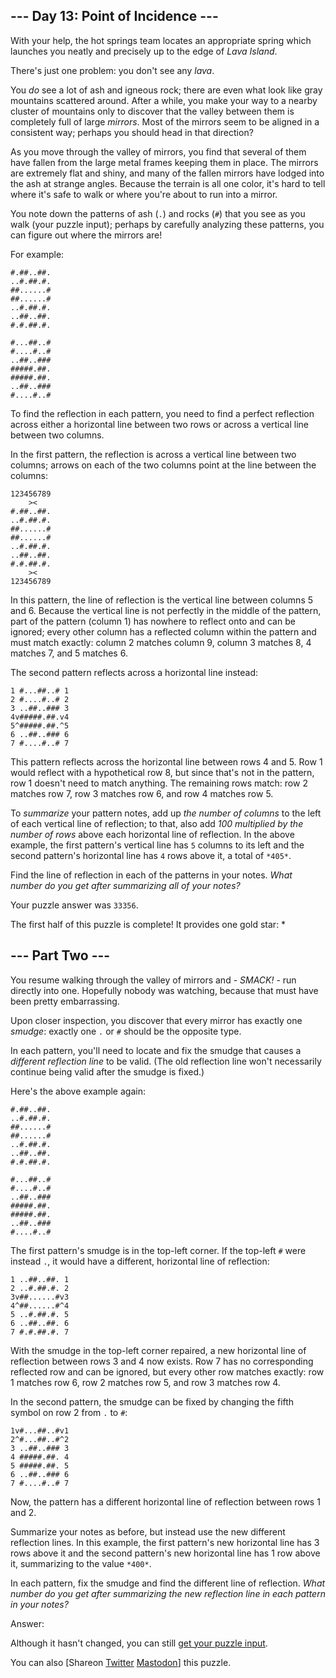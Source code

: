 \--- Day 13: Point of Incidence ---
----------

With your help, the hot springs team locates an appropriate spring which launches you neatly and precisely up to the edge of *Lava Island*.

There's just one problem: you don't see any *lava*.

You *do* see a lot of ash and igneous rock; there are even what look like gray mountains scattered around. After a while, you make your way to a nearby cluster of mountains only to discover that the valley between them is completely full of large *mirrors*. Most of the mirrors seem to be aligned in a consistent way; perhaps you should head in that direction?

As you move through the valley of mirrors, you find that several of them have fallen from the large metal frames keeping them in place. The mirrors are extremely flat and shiny, and many of the fallen mirrors have lodged into the ash at strange angles. Because the terrain is all one color, it's hard to tell where it's safe to walk or where you're about to run into a mirror.

You note down the patterns of ash (`.`) and rocks (`#`) that you see as you walk (your puzzle input); perhaps by carefully analyzing these patterns, you can figure out where the mirrors are!

For example:

```
#.##..##.
..#.##.#.
##......#
##......#
..#.##.#.
..##..##.
#.#.##.#.

#...##..#
#....#..#
..##..###
#####.##.
#####.##.
..##..###
#....#..#

```

To find the reflection in each pattern, you need to find a perfect reflection across either a horizontal line between two rows or across a vertical line between two columns.

In the first pattern, the reflection is across a vertical line between two columns; arrows on each of the two columns point at the line between the columns:

```
123456789
    ><   
#.##..##.
..#.##.#.
##......#
##......#
..#.##.#.
..##..##.
#.#.##.#.
    ><   
123456789

```

In this pattern, the line of reflection is the vertical line between columns 5 and 6. Because the vertical line is not perfectly in the middle of the pattern, part of the pattern (column 1) has nowhere to reflect onto and can be ignored; every other column has a reflected column within the pattern and must match exactly: column 2 matches column 9, column 3 matches 8, 4 matches 7, and 5 matches 6.

The second pattern reflects across a horizontal line instead:

```
1 #...##..# 1
2 #....#..# 2
3 ..##..### 3
4v#####.##.v4
5^#####.##.^5
6 ..##..### 6
7 #....#..# 7

```

This pattern reflects across the horizontal line between rows 4 and 5. Row 1 would reflect with a hypothetical row 8, but since that's not in the pattern, row 1 doesn't need to match anything. The remaining rows match: row 2 matches row 7, row 3 matches row 6, and row 4 matches row 5.

To *summarize* your pattern notes, add up *the number of columns* to the left of each vertical line of reflection; to that, also add *100 multiplied by the number of rows* above each horizontal line of reflection. In the above example, the first pattern's vertical line has `5` columns to its left and the second pattern's horizontal line has `4` rows above it, a total of `*405*`.

Find the line of reflection in each of the patterns in your notes. *What number do you get after summarizing all of your notes?*

Your puzzle answer was `33356`.

The first half of this puzzle is complete! It provides one gold star: \*

\--- Part Two ---
----------

You resume walking through the valley of mirrors and - *SMACK!* - run directly into one. Hopefully nobody was watching, because that must have been pretty embarrassing.

Upon closer inspection, you discover that every mirror has exactly one *smudge*: exactly one `.` or `#` should be the opposite type.

In each pattern, you'll need to locate and fix the smudge that causes a *different reflection line* to be valid. (The old reflection line won't necessarily continue being valid after the smudge is fixed.)

Here's the above example again:

```
#.##..##.
..#.##.#.
##......#
##......#
..#.##.#.
..##..##.
#.#.##.#.

#...##..#
#....#..#
..##..###
#####.##.
#####.##.
..##..###
#....#..#

```

The first pattern's smudge is in the top-left corner. If the top-left `#` were instead `.`, it would have a different, horizontal line of reflection:

```
1 ..##..##. 1
2 ..#.##.#. 2
3v##......#v3
4^##......#^4
5 ..#.##.#. 5
6 ..##..##. 6
7 #.#.##.#. 7

```

With the smudge in the top-left corner repaired, a new horizontal line of reflection between rows 3 and 4 now exists. Row 7 has no corresponding reflected row and can be ignored, but every other row matches exactly: row 1 matches row 6, row 2 matches row 5, and row 3 matches row 4.

In the second pattern, the smudge can be fixed by changing the fifth symbol on row 2 from `.` to `#`:

```
1v#...##..#v1
2^#...##..#^2
3 ..##..### 3
4 #####.##. 4
5 #####.##. 5
6 ..##..### 6
7 #....#..# 7

```

Now, the pattern has a different horizontal line of reflection between rows 1 and 2.

Summarize your notes as before, but instead use the new different reflection lines. In this example, the first pattern's new horizontal line has 3 rows above it and the second pattern's new horizontal line has 1 row above it, summarizing to the value `*400*`.

In each pattern, fix the smudge and find the different line of reflection. *What number do you get after summarizing the new reflection line in each pattern in your notes?*

Answer:

Although it hasn't changed, you can still [get your puzzle input](13/input).

You can also [Shareon [Twitter](https://twitter.com/intent/tweet?text=I%27ve+completed+Part+One+of+%22Point+of+Incidence%22+%2D+Day+13+%2D+Advent+of+Code+2023&url=https%3A%2F%2Fadventofcode%2Ecom%2F2023%2Fday%2F13&related=ericwastl&hashtags=AdventOfCode) [Mastodon](javascript:void(0);)] this puzzle.